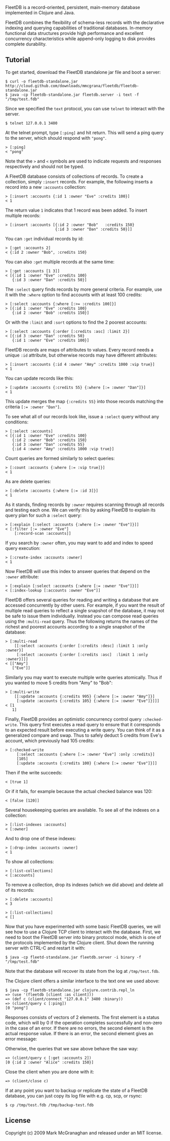 FleetDB is a record-oriented, persistent, main-memory database implemented in Clojure and Java.

FleetDB combines the flexibility of schema-less records with the declarative indexing and querying capabilities of traditional databases. In-memory functional data structures provide high performance and excellent concurrency characteristics while append-only logging to disk provides complete durability.

Tutorial
--------

To get started, download the FleetDB standalone jar file and boot a server:

    $ curl -o fleetdb-standalone.jar http://cloud.github.com/downloads/mmcgrana/fleetdb/fleetdb-standalone.jar
    $ java -cp fleetdb-standalone.jar fleetdb.server -i text -f "/tmp/test.fdb"

Since we specified the `text` protocol, you can use `telnet` to interact with the server.

    $ telnet 127.0.0.1 3400

At the telnet prompt, type `[:ping]` and hit return. This will send a ping query to the server, which should respond with `"pong"`.

    > [:ping]
    < "pong"

Note that the `>` and `<` symbols are used to indicate requests and responses respectively and should not be typed.

A FleetDB database consists of collections of records. To create a collection, simply `:insert` records. For example, the following inserts a record into a new `:accounts` collection:

    > [:insert :accounts {:id 1 :owner "Eve" :credits 100}]
    < 1

The return value `1` indicates that 1 record was been added. To insert multiple records:

    > [:insert :accounts [{:id 2 :owner "Bob"   :credits 150}
                          {:id 3 :owner "Dan" :credits 50}]]

You can `:get` individual records by id:

    > [:get :accounts 2]
    < {:id 2 :owner "Bob", :credits 150}

You can also `:get` multiple records at the same time:

    > [:get :accounts [1 3]]
    < [{:id 1 :owner "Eve" :credits 100}
       {:id 3 :owner "Dan" :credits 50}]

The `:select` query finds records by more general criteria. For example, use it with the `:where` option to find accounts with at least 100 credits:

    > [:select :accounts {:where [:>= :credits 100]}]
    > [{:id 1 :owner "Eve" :credits 100}
       {:id 2 :owner "Bob" :credits 150}]

Or with the `:limit` and `:sort` options to find the 2 poorest accounts:

    > [:select :accounts {:order [:credits :asc] :limit 2}]
    < [{:id 3 :owner "Dan" :credits 50}
       {:id 1 :owner "Eve" :credits 100}]

FleetDB records are maps of attributes to values. Every record needs a unique `:id` attribute, but otherwise records may have different attributes:

    > [:insert :accounts {:id 4 :owner "Amy" :credits 1000 :vip true}]
    < 1

You can update records like this:

    > [:update :accounts {:credits 55} {:where [:= :owner "Dan"]}]
    < 1

This update merges the map `{:credits 55}` into those records matching the criteria `[:= :owner "Dan"]`.

To see what all of our records look like, issue a `:select` query without any conditions:

    > [:select :accounts]
    < [{:id 1 :owner "Eve" :credits 100}
       {:id 2 :owner "Bob" :credits 150}
       {:id 3 :owner "Dan" :credits 55}
       {:id 4 :owner "Amy" :credits 1000 :vip true}]

Count queries are formed similarly to select queries:

    > [:count :accounts {:where [:= :vip true]}]
    < 1

As are delete queries:

    > [:delete :accounts {:where [:= :id 3]}]
    < 1

As it stands, finding records by `:owner` requires scanning through all records and testing each one. We can verify this by asking FleetDB to explain its query plan for such a `:select` query:

    > [:explain [:select :accounts {:where [:= :owner "Eve"]}]]
    < [:filter [:= :owner "Eve"]
        [:record-scan :accounts]]

If you search by `:owner` often, you may want to add and index to speed query execution:

    > [:create-index :accounts :owner]
    < 1

Now FleetDB will use this index to answer queries that depend on the `:owner` attribute:

    > [:explain [:select :accounts {:where [:= :owner "Eve"]}]]
    < [:index-lookup [:accounts :owner "Eve"]]

FleetDB offers several queries for reading and writing a database that are accessed concurrently by other users. For example, if you want the result of multiple read queries to reflect a single snapshot of the database, it may not be safe to issue them individually. Instead you can compose read queries using the `:multi-read` query. Thus the following returns the names of the richest and poorest accounts according to a single snapshot of the database:

    > [:multi-read
        [[:select :accounts {:order [:credits :desc] :limit 1 :only :owner}]
         [:select :accounts {:order [:credits :asc]  :limit 1 :only :owner}]]]
    < [["Amy"]
       ["Eve"]]

Similarly you may want to execute multiple write queries atomically. Thus if you wanted to move 5 credits from "Amy" to "Bob":

    > [:multi-write
        [[:update :accounts {:credits 995} {:where [:= :owner "Amy"]}]
         [:update :accounts {:credits 105} {:where [:= :owner "Eve"]}]]]
    < [1
       1]

Finally, FleetDB provides an optimistic concurrency control query `:checked-write`. This query first executes a read query to ensure that it corresponds to an expected result before executing a write query. You can think of it as a generalized compare and swap. Thus to safely deduct 5 credits from Eve's account, which previously had 105 credits:

    > [:checked-write
         [:select :accounts {:where [:= :owner "Eve"] :only :credits}]
         [105]
         [:update :accounts {:credits 100} {:where [:= :owner "Eve"]}]]

Then if the write succeeds:

    < [true 1]

Or if it fails, for example because the actual checked balance was 120:

    < [false [120]]

Several housekeeping queries are available. To see all of the indexes on a collection:

    > [:list-indexes :accounts]
    < [:owner]

And to drop one of these indexes:

    > [:drop-index :accounts :owner]
    < 1

To show all collections:

    > [:list-collections]
    < [:accounts]

To remove a collection, drop its indexes (which we did above) and delete all of its records:

    > [:delete :accounts]
    < 3

    > [:list-collections]
    < []

Now that you have experimented with some basic FleetDB queries, we will see how to use a Clojure TCP client to interact with the database. First, we need to boot the FleetDB server into binary protocol mode, which is one of the protocols implemented by the Clojure client. Shut down the running server with CTRL-C and restart it with:

    $ java -cp fleetd-standalone.jar fleetdb.server -i binary -f "/tmp/test.fdb"

Note that the database will recover its state from the log at `/tmp/test.fdb`.

The Clojure client offers a similar interface to the text one we used above:

    $ java -cp fleetdb-standalone.jar clojure.contrib.repl_ln
    => (use '(fleetdb [client :as client]))
    => (def c (client/connect "127.0.0.1" 3400 :binary))
    => (client/query c [:ping])
    [0 "pong"]

Responses consists of vectors of 2 elements. The first element is a status code, which will by 0 if the operation completes successfully and non-zero in the case of an error. If there are no errors, the second element is the actual response value. If there is an error, the second element gives an error message:

Otherwise, the queries that we saw above behave the saw way:

    => (client/query c [:get :accounts 2])
    [0 {:id 2 :owner "Alice" :credits 150}]

Close the client when you are done with it:

    => (client/close c)

If at any point you want to backup or replicate the state of a FleetDB database, you can just copy its log file with e.g. cp, scp, or rsync:

    $ cp /tmp/test.fdb /tmp/backup-test.fdb

License
-------

Copyright (c) 2009 Mark McGranaghan and released under an MIT license.
